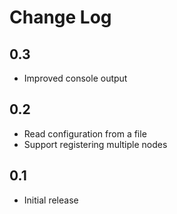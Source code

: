 Change Log
==========

0.3
---

 * Improved console output

0.2
---

 * Read configuration from a file
 * Support registering multiple nodes

0.1
---

 * Initial release